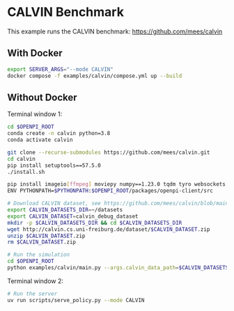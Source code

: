 # CALVIN Benchmark

This example runs the CALVIN benchmark: https://github.com/mees/calvin

## With Docker

```bash
export SERVER_ARGS="--mode CALVIN"
docker compose -f examples/calvin/compose.yml up --build
```

## Without Docker

Terminal window 1:

```bash
cd $OPENPI_ROOT
conda create -n calvin python=3.8
conda activate calvin

git clone --recurse-submodules https://github.com/mees/calvin.git
cd calvin
pip install setuptools==57.5.0
./install.sh

pip install imageio[ffmpeg] moviepy numpy==1.23.0 tqdm tyro websockets msgpack
ENV PYTHONPATH=$PYTHONPATH:$OPENPI_ROOT/packages/openpi-client/src

# Download CALVIN dataset, see https://github.com/mees/calvin/blob/main/dataset/download_data.sh
export CALVIN_DATASETS_DIR=~/datasets
export CALVIN_DATASET=calvin_debug_dataset
mkdir -p $CALVIN_DATASETS_DIR && cd $CALVIN_DATASETS_DIR
wget http://calvin.cs.uni-freiburg.de/dataset/$CALVIN_DATASET.zip
unzip $CALVIN_DATASET.zip
rm $CALVIN_DATASET.zip

# Run the simulation
cd $OPENPI_ROOT
python examples/calvin/main.py --args.calvin_data_path=$CALVIN_DATASETS_DIR
```

Terminal window 2:

```bash
# Run the server
uv run scripts/serve_policy.py --mode CALVIN
```

